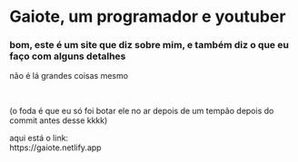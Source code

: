 <h1>Gaiote, um programador e youtuber</h1>
<h3>bom, este é um site que diz sobre mim, e também diz o que eu faço com alguns detalhes</h3>

<p>não é lá grandes coisas mesmo</p><br>
<p>(o foda é que eu só foi botar ele no ar depois de um tempão depois do commit antes desse kkkk)</p>
<p>aqui está o link: <br>
https://gaiote.netlify.app</p>
